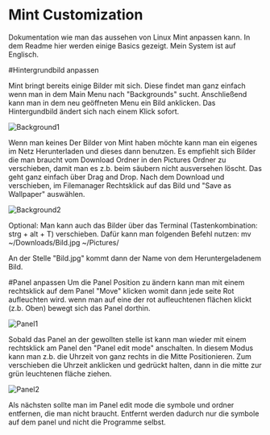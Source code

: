 # Mint Customization
Dokumentation wie man das aussehen von Linux Mint anpassen kann. In dem Readme hier werden einige Basics gezeigt. Mein System ist auf Englisch.


#Hintergrundbild anpassen

Mint bringt bereits einige Bilder mit sich. Diese findet man ganz einfach wenn man in dem Main Menu nach "Backgrounds" sucht. 
Anschließend kann man in dem neu geöffneten Menu ein Bild anklicken. Das Hintergundbild ändert sich nach einem Klick sofort.

![Background1](https://github.com/user-attachments/assets/e1f32eb5-1280-42c9-aecd-aaff9b129d0c)

Wenn man keines Der Bilder von Mint haben möchte kann man ein eigenes im Netz Herunterladen und dieses dann benutzen.
Es empfiehlt sich Bilder die man braucht vom Download Ordner in den Pictures Ordner zu verschieben, damit man es z.b. beim säubern nicht ausversehen löscht. Das geht ganz einfach über Drag and Drop. 
Nach dem Download und verschieben, im Filemanager Rechtsklick auf das Bild und "Save as Wallpaper" auswählen.

![Background2](https://github.com/user-attachments/assets/2b87fdcb-f457-4270-9fed-4b15273b070d)

Optional: Man kann auch das Bilder über das Terminal (Tastenkombination: strg + alt + T) verschieben. 
Dafür kann man folgenden Befehl nutzen: mv ~/Downloads/Bild.jpg ~/Pictures/

An der Stelle "Bild.jpg" kommt dann der Name von dem Heruntergeladenem Bild. 



#Panel anpassen
Um die Panel Position zu ändern kann man mit einem rechtsklick auf dem Panel "Move" klicken womit dann jede seite Rot aufleuchten wird. wenn man auf eine der rot aufleuchtenen flächen klickt (z.b. Oben) bewegt sich das Panel dorthin. 

![Panel1](https://github.com/user-attachments/assets/099be6bf-46da-4140-b54f-dcdf424df8e8)


Sobald das Panel an der gewollten stelle ist kann man wieder mit einem rechtsklick am Panel den "Panel edit mode" anschalten. In diesem Modus kann man z.b. die Uhrzeit von ganz rechts in die Mitte Positionieren. Zum verschieben die Uhrzeit anklicken und gedrückt halten, dann in die mitte zur grün leuchtenen fläche ziehen. 

![Panel2](https://github.com/user-attachments/assets/9ce41708-f098-4cc3-8d0f-f750738cc28e)

Als nächsten sollte man im Panel edit mode die symbole und ordner entfernen, die man nicht braucht. Entfernt werden dadurch nur die symbole auf dem panel und nicht die Programme selbst. 
